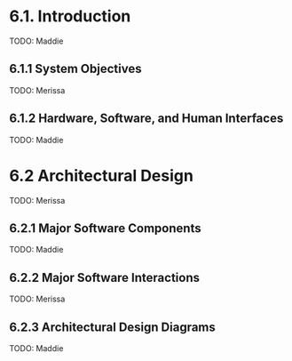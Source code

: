 # 6.1.      Introduction  
TODO: Maddie   
## 6.1.1     System Objectives  
TODO: Merissa  
## 6.1.2     Hardware, Software, and Human Interfaces  
TODO: Maddie  
# 6.2       Architectural Design  
TODO: Merissa  
## 6.2.1     Major Software Components  
TODO: Maddie  
## 6.2.2     Major Software Interactions  
TODO: Merissa  
## 6.2.3     Architectural Design Diagrams  
TODO: Maddie  